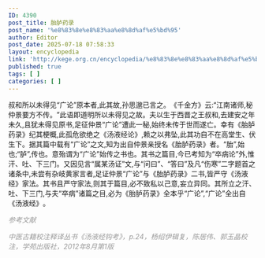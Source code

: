 ```yaml
---
ID: 4390
post_title: 胎胪药录
post_name: '%e8%83%8e%e8%83%aa%e8%8d%af%e5%bd%95'
author: Editor
post_date: 2025-07-18 07:58:33
layout: encyclopedia
link: 'http://kege.org.cn/encyclopedia/%e8%83%8e%e8%83%aa%e8%8d%af%e5%bd%95'
published: true
tags: [ ]
categories: [ ]
---
```

叔和所以未得见“广论”原本者,此其故,孙思邈已言之。​《千金方》云:“江南诸师,秘仲景要方不传。​”此语即道明所以未得见之故。夫以生于西晋之王叔和,去建安之年未久,且犹未得见原书,足征仲景“广论”遭此一秘,始终未传于世而遂亡。幸有《胎胪药录》纪其梗概,此孤危欲绝之《汤液经论》,赖之以弗坠,此其功自不在高堂生、伏生下。据其篇中载有“广论”之文,知为出自仲景亲授名《胎胪药录》者。​“胎”,始也;“胪”,传也。意殆谓为“广论”始传之书也。其书之篇目,今已考知为“卒病论”外,惟汗、吐、下三门。又因见言“属某汤证”文,与“问曰”​、​“答曰”及凡“伤寒”二字题首之诸条中,未尝有杂岐黄家言者,足证仲景“广论”与《胎胪药录》二书,皆严守《汤液经》家法。其书且严守家法,则其于篇目,必不致私以己意,妄立异同。其所立之汗、吐、下三门,与夫“卒病”诸篇之目,必为《胎胪药录》全本乎“广论”,“广论”全出自《汤液经》​。

<span style="color: #999999;"><em>参考文献</em></span>

<span style="color: #999999;"><em>中医古籍校注释译丛书《汤液经钩考》，p.24，杨绍伊辑复，陈居伟、郭玉晶校注，学苑出版社，2012年8月第1版</em></span>